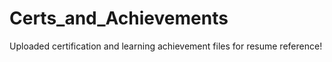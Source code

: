 # Certs_and_Achievements
Uploaded certification and learning achievement files for resume reference!
